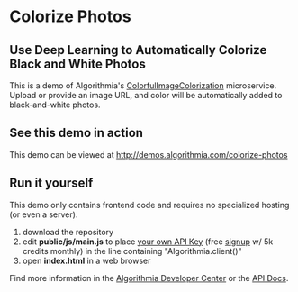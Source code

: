# Colorize Photos

## Use Deep Learning to Automatically Colorize Black and White Photos

This is a demo of Algorithmia's [ColorfulImageColorization](https://algorithmia.com/algorithms/deeplearning/ColorfulImageColorization)
microservice.  Upload or provide an image URL, and color will be automatically added to black-and-white photos.

## See this demo in action

This demo can be viewed at http://demos.algorithmia.com/colorize-photos

## Run it yourself

This demo only contains frontend code and requires no specialized hosting (or even a server).
1. download the repository
2. edit **public/js/main.js** to place [your own API Key](https://algorithmia.com/user#credentials) (free [signup](https://algorithmia.com/?invite=ghsamples) w/ 5k credits monthly) in the line containing "Algorithmia.client()"
3. open **index.html** in a web browser

Find more information in the [Algorithmia Developer Center](http://developers.algorithmia.com) or the [API Docs](http://docs.algorithmia.com/).
